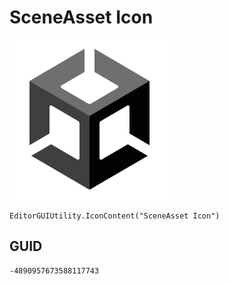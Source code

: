 # SceneAsset Icon
![](/img/SceneAsset%20Icon.png)

``` CSharp
EditorGUIUtility.IconContent("SceneAsset Icon")
```
## GUID
```
-4890957673588117743
```
